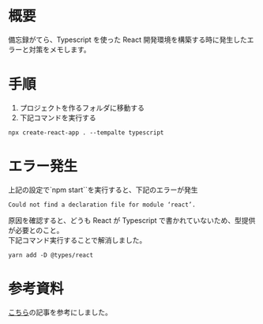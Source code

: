 <!--
title:   typescript環境開発時のエラー（初心者向け）
tags:    React,TypeScript,エラー
id:      46ddac35218ac072fe36
private: false
-->

# 概要

備忘録がてら、Typescript を使った React 開発環境を構築する時に発生したエラーと対策をメモします。

# 手順

1. プロジェクトを作るフォルダに移動する
1. 下記コマンドを実行する

```
npx create-react-app . --tempalte typescript
```

# エラー発生

上記の設定で`npm start``を実行すると、下記のエラーが発生

```
Could not find a declaration file for module ‘react’.
```

原因を確認すると、どうも React が Typescript で書かれていないため、型提供が必要とのこと。<br>
下記コマンド実行することで解消しました。

```
yarn add -D @types/react
```

# 参考資料

[こちら](https://qiita.com/waniwaninowani/items/7ea8b4eacab296758c19)の記事を参考にしました。

